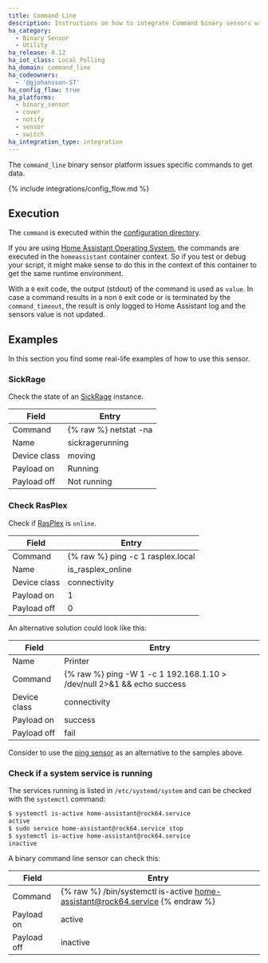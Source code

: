 ```yaml
---
title: Command Line
description: Instructions on how to integrate Command binary sensors within Home Assistant.
ha_category:
  - Binary Sensor
  - Utility
ha_release: 0.12
ha_iot_class: Local Polling
ha_domain: command_line
ha_codeowners:
  - '@gjohansson-ST'
ha_config_flow: true
ha_platforms:
  - binary_sensor
  - cover
  - notify
  - sensor
  - switch
ha_integration_type: integration
---
```


The `command_line` binary sensor platform issues specific commands to get data.

{% include integrations/config_flow.md %}

## Execution

The `command` is executed within the [configuration directory](/docs/configuration/).

<div class='note'>

If you are using [Home Assistant Operating System](https://github.com/home-assistant/operating-system), the commands are executed in the `homeassistant` container context. So if you test or debug your script, it might make sense to do this in the context of this container to get the same runtime environment.

</div>

With a `0` exit code, the output (stdout) of the command is used as `value`. In case a command results in a non `0` exit code or is terminated by the `command_timeout`, the result is only logged to Home Assistant log and the sensors value is not updated.

## Examples

In this section you find some real-life examples of how to use this sensor.

### SickRage

Check the state of an [SickRage](https://github.com/sickragetv/sickrage) instance.

| Field | Entry |
| --- | --- |
| Command | {% raw %} netstat -na | find "33322" | find /c "LISTENING" > nul && (echo "Running") || (echo "Not running") {% endraw %} |
| Name | sickragerunning |
| Device class | moving |
| Payload on | Running |
| Payload off | Not running | 

### Check RasPlex

Check if [RasPlex](https://github.com/RasPlex/RasPlex) is `online`.

| Field | Entry |
| --- | --- |
| Command | {% raw %} ping -c 1 rasplex.local | grep "1 received" | wc -l {% endraw %} |
| Name | is_rasplex_online |
| Device class | connectivity |
| Payload on | 1 |
| Payload off | 0 |

An alternative solution could look like this:

| Field | Entry |
| --- | --- |
| Name | Printer
| Command | {% raw %} ping -W 1 -c 1 192.168.1.10 > /dev/null 2>&1 && echo success || echo fail {% endraw %} |
| Device class | connectivity |
| Payload on | success |
| Payload off | fail |

Consider to use the [ping sensor](/integrations/ping#binary-sensor) as an alternative to the samples above.

### Check if a system service is running

The services running is listed in `/etc/systemd/system` and can be checked with the `systemctl` command:

```bash
$ systemctl is-active home-assistant@rock64.service
active
$ sudo service home-assistant@rock64.service stop
$ systemctl is-active home-assistant@rock64.service
inactive
```

A binary command line sensor can check this:

| Field | Entry |
| --- | --- |
| Command | {% raw %} /bin/systemctl is-active home-assistant@rock64.service {% endraw %} |
| Payload on | active |
| Payload off | inactive |
